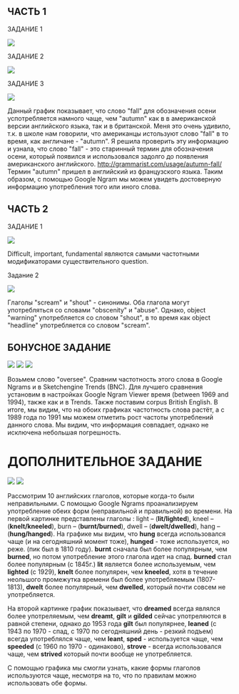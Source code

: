 ## ЧАСТЬ 1

ЗАДАНИЕ 1

![](https://github.com/whydid/hw6/blob/master/2018-04-06_13-27-03.png)

ЗАДАНИЕ 2

![](https://github.com/whydid/hw6/blob/master/2.png)

ЗАДАНИЕ 3

![](https://github.com/whydid/hw6/blob/master/3.png)

Данный график показывает, что слово "fall" для обозначения осени успотребляется намного чаще, чем "autumn" как в в американской версии английского языка, так и в британской. Меня это очень удивило, т.к. в школе нам говорили, что американцы истользуют слово "fall" в то время, как англичане - "autumn". Я решила проверить эту информацию и узнала, что слово "fall" - это старинный термин для обозначения осени, который появился и использовался задолго до появления американского английского. <http://grammarist.com/usage/autumn-fall/> Термин "autumn" пришел в английский из французского языка. Таким образом, с помощью Google Ngram мы можем увидеть достоверную информацию употребления того или иного слова. 

## ЧАСТЬ 2

ЗАДАНИЕ 1

![](https://github.com/whydid/hw6/blob/master/4..png)

Difficult, important, fundamental являются самыми частотными модификаторами существительного question. 

Задание 2

![](https://github.com/whydid/hw6/blob/master/5.png)

Глаголы "scream" и "shout" - синонимы. Оба глагола могут употребляться со словами "obscenity" и "abuse". Однако, object "warning" употребляется со словом "shout", в то время как object "headline" употребляется со словом "scream".

## БОНУСНОЕ ЗАДАНИЕ

![](https://github.com/whydid/hw6/blob/master/6.png)
![](https://github.com/whydid/hw6/blob/master/7.png)
![](https://github.com/whydid/hw6/blob/master/8..png)

Возьмем слово "oversee". Сравним частотность этого слова в Google Ngrams и в Sketchengine Trends (BNC). Для лучшего сравнения установим в настройках Google Ngram Viewer время (between 1969 and 1994), также как и в Trends. Также поставим corpus British English. В итоге, мы видим, что на обоих графиках частотность слова растёт, а с 1989 года по 1991 мы можем отметить рост частоты употреблений данного слова. Мы видим, что информация совпадает, однако не исключена небольшая погрешность.

# ДОПОЛНИТЕЛЬНОЕ ЗАДАНИЕ
![](https://github.com/whydid/hw6/blob/master/%D0%93%D0%9B%D0%90%D0%93%D0%9E%D0%9B%D0%AB.png)
![](https://github.com/whydid/hw6/blob/master/%D0%93%D0%9B%D0%90%D0%93%D0%9E%D0%9B%D0%AB%202.png)

Рассмотрим 10 английских глаголов, которые когда-то были неправильными. С помощью Google Ngrams проанализируем употребление обеих форм (неправильной и правильной) во времени.
На первой картинке представлены глаголы :	light – (**lit/lighted**), kneel – (**knelt/kneeled**), burn – (**burnt/burned**), dwell – (**dwelt/dwelled**), hang – (**hung/hanged**).
На графике мы видим, что **hung** всегда использовался чаще (и на сегодняшний момент тоже), **hunged** - тоже используется, но реже. (пик был в 1810 году). **burnt** сначала был более популярным, чем **burned**, но потом употребление этого глагола идет на спад. **burned** стал более популярным (с 1845г.) **lit** является более используемым, чем **lighted** (с 1929), **knelt** более популярен, чем **kneeled**, хотя в течение неольшого промежутка времени был более употребляемым (1807-1813), **dwelt** более популярный, чем **dwelled**, который почти совсем не употребляется.

На второй картинке график показывает, что **dreamed** всегда являлся более употреляемым, чем **dreamt**, **gilt** и **gilded** сейчас употреляются в равной степени, однако до 1953 года **gilt** был популярнее, **leaned** (с 1943 по 1970 - спад, с 1970 по сегодняшний день - резкий подъем) всегда употреблялся чаще, чем **leant**, **sped** - используется чаще, чем **speeded** (с 1960 по 1970 - одинаково), **strove** - всегда использовался чаще, чем **strived** который почти вообще не употребляется.

С помощью графика мы смогли узнать, какие формы глаголов используются чаще, несмотря на то, что по правилам можно использовать обе формы.
